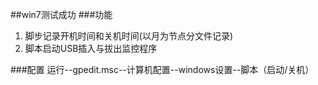 ##win7测试成功
###功能

1. 脚步记录开机时间和关机时间(以月为节点分文件记录)
2. 脚本启动USB插入与拔出监控程序

###配置
   运行--gpedit.msc--计算机配置--windows设置--脚本（启动/关机）